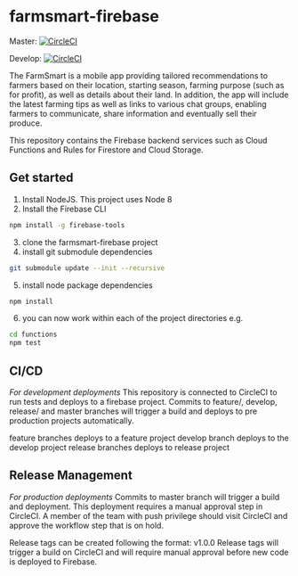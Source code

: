 # farmsmart-firebase

Master: [![CircleCI](https://circleci.com/gh/farmsmart/farmsmart-firebase/tree/master.svg?style=svg)](https://circleci.com/gh/farmsmart/farmsmart-firebase/tree/master)

Develop: [![CircleCI](https://circleci.com/gh/farmsmart/farmsmart-firebase.svg?style=svg)](https://circleci.com/gh/farmsmart/farmsmart-firebase)

The FarmSmart is a mobile app providing tailored recommendations to farmers based on their location,
starting season, farming purpose (such as for profit), as well as details about their land.
In addition, the app will include the latest farming tips as well as links to various chat groups,
enabling farmers to communicate, share information and eventually sell their produce.

This repository contains the Firebase backend services such as Cloud Functions and Rules for Firestore and Cloud Storage.

## Get started

1. Install NodeJS. This project uses Node 8
2. Install the Firebase CLI

```bash
npm install -g firebase-tools
```

3. clone the farmsmart-firebase project
4. install git submodule dependencies

```bash
git submodule update --init --recursive
```

5. install node package dependencies

```bash
npm install
```

6. you can now work within each of the project directories e.g.

```bash
cd functions
npm test
```

## CI/CD

_For development deployments_
This repository is connected to CircleCI to run tests and deploys to a firebase project.
Commits to feature/, develop, release/ and master branches will trigger a build and deploys to pre production projects automatically.

feature branches deploys to a feature project
develop branch deploys to the develop project
release branches deploys to release project

## Release Management

_For production deployments_
Commits to master branch will trigger a build and deployment. This deployment requires a manual approval step in CircleCI.
A member of the team with push privilege should visit CircleCI and approve the workflow step that is on hold.

Release tags can be created following the format: v1.0.0
Release tags will trigger a build on CircleCI and will require manual approval before new code is deployed to Firebase.
